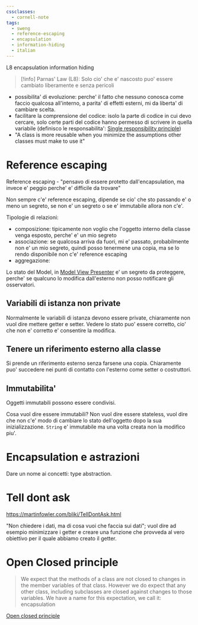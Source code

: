 ```yaml
---
cssclasses:
  - cornell-note
tags:
  - sweng
  - reference-escaping
  - encapsulation
  - information-hiding
  - italian
---
```


<aside>L8 encapsulation information hiding</aside>

> [!info] Parnas' Law (L8): Solo cio' che e' nascosto puo' essere cambiato liberamente e senza pericoli

* possibilita' di evoluzione: perche' il fatto che nessuno conosca come faccio qualcosa all'interno, a parita' di effetti esterni, mi da liberta' di cambiare scelta.
* facilitare la comprensione del codice: isolo la parte di codice in cui devo cercare, solo certe parti del codice hanno permesso di scrivere in quella variabile (definisco le responsabilita': [Single responsibility principle](SOLID.md#Single%20responsibility%20principle))
* "A class is more reusable when you minimize the assumptions other classes must make to use it"

# Reference escaping

Reference escaping - "pensavo di essere protetto dall'encapsulation, ma invece e' peggio perche' e' difficile da trovare"

Non sempre c'e' reference escaping, dipende se cio' che sto passando e' o meno un segreto, se non e' un segreto o se e' immutabile allora non c'e'.

Tipologie di relazioni:
* composizione: tipicamente non voglio che l'oggetto interno della classe venga esposto, perche' e' un mio segreto
* associazione: se qualcosa arriva da fuori, mi e' passato, probabilmente non e' un mio segreto, quindi posso tenermene una copia, ma se lo rendo disponibile non c'e' reference escaping
* aggregazione:

Lo stato del Model, in [Model View Presenter](Design%20Pattern.md#Model%20View%20Presenter) e' un segreto da proteggere, perche' se qualcuno lo modifica dall'esterno non posso notificare gli osservatori.

## Variabili di istanza non private

Normalmente le variabili di istanza devono essere private, chiaramente non vuol dire mettere getter e setter. Vedere lo stato puo' essere corretto, cio' che non e' corretto e' consentire la modifica.

## Tenere un riferimento esterno alla classe

Si prende un riferimento esterno senza farsene una copia. Chiaramente puo' succedere nei punti di contatto con l'esterno come setter o costruttori.

## Immutabilita'

Oggetti immutabili possono essere condivisi.

Cosa vuol dire essere immutabili?
Non vuol dire essere stateless, vuol dire che non c'e' modo di cambiare lo stato dell'oggetto dopo la sua inizializzazione. `String` e' immutabile ma una volta creata non la modifico piu'.

# Encapsulation e astrazioni

Dare un nome ai concetti: type abstraction.

# Tell dont ask

https://martinfowler.com/bliki/TellDontAsk.html

"Non chiedere i dati, ma di cosa vuoi che faccia sui dati"; vuol dire ad esempio minimizzare i getter e creare una funzione che provveda al vero obiettivo per il quale abbiamo creato il getter.

# Open Closed principle

> We expect that the methods of a class are not closed to changes in the member variables of that class. However we do expect that any other class, including subclasses are closed against changes to those variables. We have a name for this expectation, we call it: encapsulation

[Open closed principle](SOLID.md#Open%20closed%20principle)